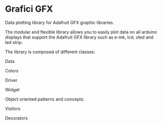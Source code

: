 # Grafici GFX
Data plotting library for Adafruit GFX graphic libraries.

Ths modular and flexible library allows you to easily plot data on all arduino displays that support the Adafruit GFX library such as e-ink, lcd, oled and led strip.

The library is composed of different classes:

Data

Colors

Driver

Widget

Object oriented patterns and concepts:

Visitors

Decorators
